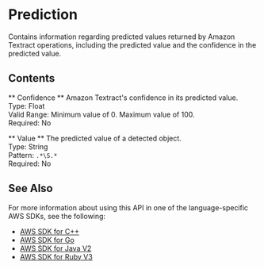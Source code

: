 # Prediction<a name="API_Prediction"></a>

Contains information regarding predicted values returned by Amazon Textract operations, including the predicted value and the confidence in the predicted value\.

## Contents<a name="API_Prediction_Contents"></a>

 ** Confidence **   <a name="Textract-Type-Prediction-Confidence"></a>
Amazon Textract's confidence in its predicted value\.  
Type: Float  
Valid Range: Minimum value of 0\. Maximum value of 100\.  
Required: No

 ** Value **   <a name="Textract-Type-Prediction-Value"></a>
The predicted value of a detected object\.  
Type: String  
Pattern: `.*\S.*`   
Required: No

## See Also<a name="API_Prediction_SeeAlso"></a>

For more information about using this API in one of the language\-specific AWS SDKs, see the following:
+  [AWS SDK for C\+\+](https://docs.aws.amazon.com/goto/SdkForCpp/textract-2018-06-27/Prediction) 
+  [AWS SDK for Go](https://docs.aws.amazon.com/goto/SdkForGoV1/textract-2018-06-27/Prediction) 
+  [AWS SDK for Java V2](https://docs.aws.amazon.com/goto/SdkForJavaV2/textract-2018-06-27/Prediction) 
+  [AWS SDK for Ruby V3](https://docs.aws.amazon.com/goto/SdkForRubyV3/textract-2018-06-27/Prediction) 